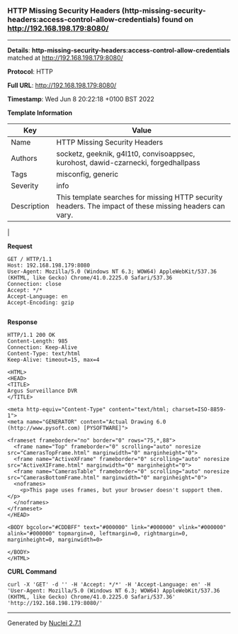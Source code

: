### HTTP Missing Security Headers (http-missing-security-headers:access-control-allow-credentials) found on http://192.168.198.179:8080/
---
**Details**: **http-missing-security-headers:access-control-allow-credentials**  matched at http://192.168.198.179:8080/

**Protocol**: HTTP

**Full URL**: http://192.168.198.179:8080/

**Timestamp**: Wed Jun 8 20:22:18 +0100 BST 2022

**Template Information**

| Key | Value |
|---|---|
| Name | HTTP Missing Security Headers |
| Authors | socketz, geeknik, g4l1t0, convisoappsec, kurohost, dawid-czarnecki, forgedhallpass |
| Tags | misconfig, generic |
| Severity | info |
| Description | This template searches for missing HTTP security headers. The impact of these missing headers can vary.
 |

**Request**
```http
GET / HTTP/1.1
Host: 192.168.198.179:8080
User-Agent: Mozilla/5.0 (Windows NT 6.3; WOW64) AppleWebKit/537.36 (KHTML, like Gecko) Chrome/41.0.2225.0 Safari/537.36
Connection: close
Accept: */*
Accept-Language: en
Accept-Encoding: gzip


```

**Response**
```http
HTTP/1.1 200 OK
Content-Length: 985
Connection: Keep-Alive
Content-Type: text/html
Keep-Alive: timeout=15, max=4

<HTML>
<HEAD>
<TITLE>
Argus Surveillance DVR
</TITLE>

<meta http-equiv="Content-Type" content="text/html; charset=ISO-8859-1">
<meta name="GENERATOR" content="Actual Drawing 6.0 (http://www.pysoft.com) [PYSOFTWARE]">

<frameset frameborder="no" border="0" rows="75,*,88">
  <frame name="Top" frameborder="0" scrolling="auto" noresize src="CamerasTopFrame.html" marginwidth="0" marginheight="0">  
  <frame name="ActiveXFrame" frameborder="0" scrolling="auto" noresize src="ActiveXIFrame.html" marginwidth="0" marginheight="0">
  <frame name="CamerasTable" frameborder="0" scrolling="auto" noresize src="CamerasBottomFrame.html" marginwidth="0" marginheight="0">  
  <noframes>
    <p>This page uses frames, but your browser doesn't support them.</p>
  </noframes>
</frameset>
</HEAD>

<BODY bgcolor="#CDDBFF" text="#000000" link="#000000" vlink="#000000" alink="#000000" topmargin=0, leftmargin=0, rightmargin=0, marginheight=0, marginwidth=0>

</BODY>
</HTML>

```


**CURL Command**
```
curl -X 'GET' -d '' -H 'Accept: */*' -H 'Accept-Language: en' -H 'User-Agent: Mozilla/5.0 (Windows NT 6.3; WOW64) AppleWebKit/537.36 (KHTML, like Gecko) Chrome/41.0.2225.0 Safari/537.36' 'http://192.168.198.179:8080/'
```
---
Generated by [Nuclei 2.7.1](https://github.com/projectdiscovery/nuclei)